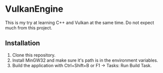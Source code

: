 # VulkanEngine

This is my try at learning C++ and Vulkan at the same time. Do not expect much from this project.

## Installation

1. Clone this repository.
2. Install MinGW32 and make sure it's path is in the environment variables.
3. Build the application with Ctrl+Shift+B or F1 -> Tasks: Run Build Task.
